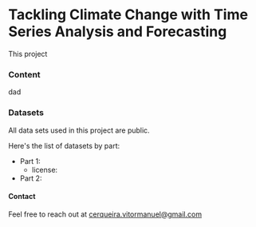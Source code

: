 # Tackling Climate Change with Time Series Analysis and Forecasting


This project 

### Content

dad

### Datasets

All data sets used in this project are public.

Here's the list of datasets by part:

- Part 1: 
  - license: 
- Part 2: 

#### Contact


Feel free to reach out at cerqueira.vitormanuel@gmail.com